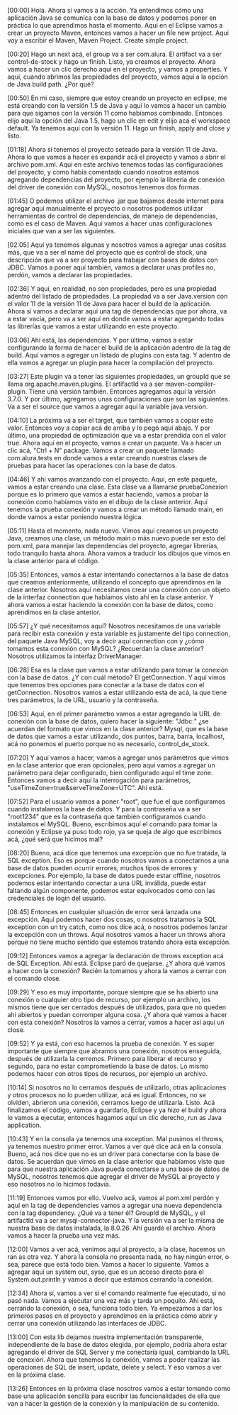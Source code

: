 [00:00] Hola. Ahora sí vamos a la acción. Ya entendimos cómo una aplicación Java se comunica con la base de datos y podemos poner en práctica lo que aprendimos hasta el momento. Aquí en el Eclipse vamos a crear un proyecto Maven, entonces vamos a hacer un file new project. Aquí voy a escribir el Maven, Maven Project. Create simple project.

[00:20] Hago un next acá, el group va a ser com.alura. El artifact va a ser control-de-stock y hago un finish. Listo, ya creamos el proyecto. Ahora vamos a hacer un clic derecho aquí en el proyecto, y vamos a properties. Y aquí, cuando abrimos las propiedades del proyecto, vamos aquí a la opción de Java build path. ¿Por qué?

[00:50] En mi caso, siempre que estoy creando un proyecto en eclipse, me está creando con la versión 1.5 de Java y aquí lo vamos a hacer un cambio para que sigamos con la versión 11 como habíamos combinado. Entonces elijo aquí la opción del Java 1.5, hago un clic en edit y elijo acá el workspace default. Ya tenemos aquí con la versión 11. Hago un finish, apply and close y listo.

[01:18] Ahora sí tenemos el proyecto seteado para la versión 11 de Java. Ahora lo que vamos a hacer es expandir acá el proyecto y vamos a abrir el archivo pom.xml. Aquí en este archivo tenemos todas las configuraciones del proyecto, y como había comentado cuando nosotros estamos agregando dependencias del proyecto, por ejemplo la librería de conexión del driver de conexión con MySQL, nosotros tenemos dos formas.

[01:45] O podemos utilizar el archivo .jar que bajamos desde internet para agregar aquí manualmente el proyecto o nosotros podemos utilizar herramientas de control de dependencias, de manejo de dependencias, como es el caso de Maven. Aquí vamos a hacer unas configuraciones iniciales que van a ser las siguientes.

[02:05] Aquí ya tenemos algunas y nosotros vamos a agregar unas cositas más, que va a ser el name del proyecto que es control de stock, una descripción que va a ser proyecto para trabajar con bases de datos con JDBC. Vamos a poner aquí también, vamos a declarar unas profiles no, perdón, vamos a declarar las propiedades.

[02:36] Y aquí, en realidad, no son propiedades, pero es una propiedad adentro del listado de propiedades. La propiedad va a ser Java.version con el valor 11 de la versión 11 de Java para hacer el build de la aplicación. Ahora sí vamos a declarar aquí una tag de dependencias que por ahora, va a estar vacía, pero va a ser aquí en donde vamos a estar agregando todas las librerías que vamos a estar utilizando en este proyecto.

[03:06] Ahí está, las dependencias. Y por último, vamos a estar configurando la forma de hacer el build de la aplicación adentro de la tag de build. Aquí vamos a agregar un listado de plugins con esta tag. Y adentro de ella vamos a agregar un plugin para hacer la compilación del proyecto.

[03:27] Este plugin va a tener las siguientes propiedades, un groupId que se llama org.apache.maven.plugins. El artifactId va a ser maven-compiler-plugin. Tiene una versión también. Entonces agregamos aquí la versión 3.7.0. Y por último, agregamos unas configuraciones que son las siguientes. Va a ser el source que vamos a agregar aquí la variable java.version.

[04:10] La próxima va a ser el target, que también vamos a copiar este valor. Entonces voy a copiar acá de arriba y lo pegó aquí abajo. Y por último, una propiedad de optimización que va a estar prendida con el valor true. Ahora aquí en el proyecto, vamos a crear un paquete. Va a hacer un clic acá, "Ctrl + N" package. Vamos a crear un paquete llamado com.alura.tests en donde vamos a estar creando nuestras clases de pruebas para hacer las operaciones con la base de datos.

[04:46] Y ahí vamos avanzando con el proyecto. Aquí, en este paquete, vamos a estar creando una clase. Esta clase va a llamarse pruebaConexion porque es lo primero que vamos a estar haciendo, vamos a probar la conexión como habíamos visto en el dibujo de la clase anterior. Aquí tenemos la prueba conexión y vamos a crear un método llamado main, en donde vamos a estar poniendo nuestra lógica.

[05:11] Hasta el momento, nada nuevo. Vimos aquí creamos un proyecto Java, creamos una clase, un método main o más nuevo puede ser esto del pom.xml, para manejar las dependencias del proyecto, agregar librerías, todo tranquilo hasta ahora. Ahora vamos a traducir los dibujos que vimos en la clase anterior para el código.

[05:35] Entonces, vamos a estar intentando conectarnos a la base de datos que creamos anteriormente, utilizando el concepto que aprendimos en la clase anterior. Nosotros aquí necesitamos crear una conexión con un objeto de la interfaz connection que habíamos visto ahí en la clase anterior. Y ahora vamos a estar haciendo la conexión con la base de datos, como aprendimos en la clase anterior.

[05:57] ¿Y qué necesitamos aquí? Nosotros necesitamos de una variable para recibir esta conexión y esta variable es justamente del tipo connection, del paquete Java MySQL, voy a decir aquí connection con y ¿cómo tomamos esta conexión con MySQL? ¿Recuerdan la clase anterior? Nosotros utilizamos la interfaz DriverManager.

[06:28] Esa es la clase que vamos a estar utilizando para tomar la conexión con la base de datos. ¿Y con cuál método? El getConnection. Y aquí vimos que tenemos tres opciones para conectar a la base de datos con el getConnection. Nosotros vamos a estar utilizando esta de acá, la que tiene tres parámetros, la de URL, usuario y la contraseña.

[06:53] Aquí, en el primer parámetro vamos a estar agregando la URL de conexión con la base de datos, quiero hacer la siguiente: "Jdbc:" ¿se acuerdan del formato que vimos en la clase anterior? Mysql, que es la base de datos que vamos a estar utilizando, dos puntos, barra, barra, localhost, acá no ponemos el puerto porque no es necesario, control_de_stock.

[07:20] Y aquí vamos a hacer, vamos a agregar unos parámetros que vimos en la clase anterior que eran opcionales, pero aquí vamos a agregar un parámetro para dejar configurado, bien configurado aquí el time zone. Entonces vamos a decir aquí la interrogación para parámetros, "useTimeZone=true&serveTimeZone=UTC". Ahí está.

[07:52] Para el usuario vamos a poner "root", que fue el que configuramos cuando instalamos la base de datos. Y para la contraseña va a ser "root1234" que es la contraseña que también configuramos cuando instalamos el MySQL. Bueno, escribimos aquí el comando para tomar la conexión y Eclipse ya puso todo rojo, ya se queja de algo que escribimos acá, ¿qué será que hicimos mal?

[08:20] Bueno, acá dice que tenemos una excepción que no fue tratada, la SQL exception. Eso es porque cuando nosotros vamos a conectarnos a una base de datos pueden ocurrir errores, muchos tipos de errores y excepciones. Por ejemplo, la base de datos puede estar offline, nosotros podemos estar intentando conectar a una URL inválida, puede estar faltando algún componente, podemos estar equivocados como con las credenciales de login del usuario.

[08:45] Entonces en cualquier situación de error será lanzada una excepción. Aquí podemos hacer dos cosas, o nosotros tratamos la SQL exception con un try catch, como nos dice acá, o nosotros podemos lanzar la excepción con un throws. Aquí nosotros vamos a hacer un throws ahora porque no tiene mucho sentido que estemos tratando ahora esta excepción.

[09:12] Entonces vamos a agregar la declaración de throws exception acá de SQL Exception. Ahí está. Eclipse paró de quejarse. ¿Y ahora qué vamos a hacer con la conexión? Recién la tomamos y ahora la vamos a cerrar con el comando close.

[09:29] Y eso es muy importante, porque siempre que se ha abierto una conexión o cualquier otro tipo de recurso, por ejemplo un archivo, los mismos tiene que ser cerrados después de utilizados, para que no queden ahí abiertos y puedan corromper alguna cosa. ¿Y ahora qué vamos a hacer con esta conexión? Nosotros la vamos a cerrar, vamos a hacer así aquí un close.

[09:52] Y ya está, con eso hacemos la prueba de conexión. Y es super importante que siempre que abramos una conexión, nosotros enseguida, después de utilizarla la cerremos. Primero para liberar el recurso y segundo, para no estar comprometiendo la base de datos. Lo mismo podemos hacer con otros tipos de recursos, por ejemplo un archivo.

[10:14] Si nosotros no lo cerramos después de utilizarlo, otras aplicaciones y otros procesos no lo pueden utilizar, acá es igual. Entonces, no se olviden, abrieron una conexión, cerramos luego de utilizarla. Listo. Acá finalizamos el código, vamos a guardarlo, Eclipse y ya hizo el build y ahora lo vamos a ejecutar, entonces hagamos aquí un clic derecho, run as Java application.

[10:43] Y en la consola ya tenemos una exception. Mal pusimos el throws, ya tenemos nuestro primer error. Vamos a ver qué dice acá en la consola. Bueno, acá nos dice que no es un driver para conectarse con la base de datos. Se acuerdan que vimos en la clase anterior que habíamos visto que para que nuestra aplicación Java pueda conectarse a una base de datos de MySQL, nosotros tenemos que agregar el driver de MySQL al proyecto y eso nosotros no lo hicimos todavía.

[11:19] Entonces vamos por ello. Vuelvo acá, vamos al pom.xml perdón y aquí en la tag de dependencies vamos a agregar una nueva dependencia con la tag dependency. ¿Qué va a tener él? GroupId de MySQL, y el artifactId va a ser mysql-connector-java. Y la versión va a ser la misma de nuestra base de datos instalada, la 8.0.26. Ahí guardé el archivo. Ahora vamos a hacer la prueba una vez más.

[12:00] Vamos a ver acá, venimos aquí al proyecto, a la clase, hacemos un ran as otra vez. Y ahora la consola no presenta nada, no hay ningún error, o sea, parece que está todo bien. Vamos a hacer lo siguiente. Vamos a agregar aquí un system out, syso, que es un acceso directo para el System.out.println y vamos a decir que estamos cerrando la conexión.

[12:34] Ahora sí, vamos a ver si el comando realmente fue ejecutado, si no pasó nada. Vamos a ejecutar una vez más y tarda un poquito. Ahí está, cerrando la conexión, o sea, funciona todo bien. Ya empezamos a dar los primeros pasos en el proyecto y aprendimos en la práctica cómo abrir y cerrar una conexión utilizando las interfaces de JDBC.

[13:00] Con esta lib dejamos nuestra implementación transparente, independiente de la base de datos elegida, por ejemplo, podría ahora estar agregando el driver de SQL Server y me conectaría igual, cambiando la URL de conexión. Ahora que tenemos la conexión, vamos a poder realizar las operaciones de SQL de insert, update, delete y select. Y eso vamos a ver en la próxima clase.

[13:26] Entonces en la próxima clase nosotros vamos a estar tomando como base una aplicación sencilla para escribir las funcionalidades de ella que van a hacer la gestión de la conexión y la manipulación de su contenido.

